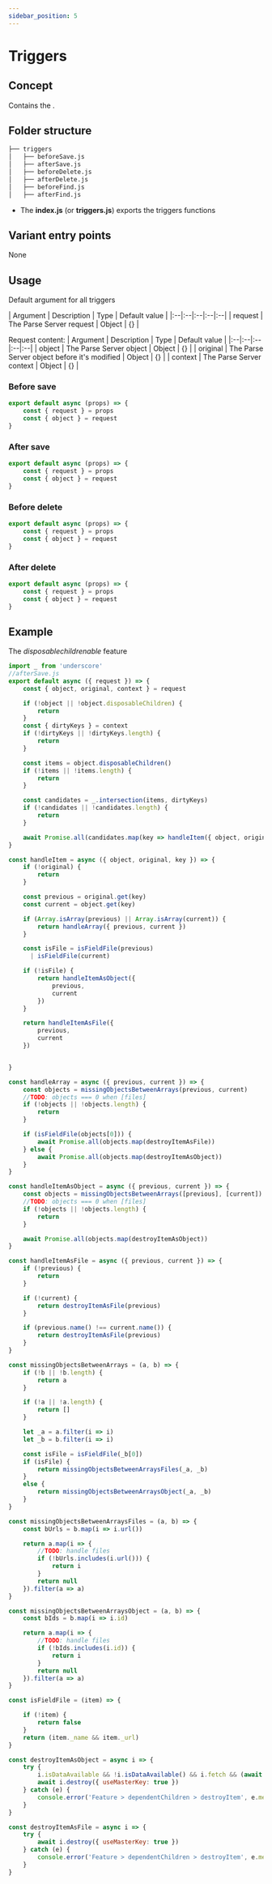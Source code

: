 ```yaml
---
sidebar_position: 5
---
```


# Triggers

## Concept
Contains the .

## Folder structure

```bash
├── triggers
│   ├── beforeSave.js
│   ├── afterSave.js
│   ├── beforeDelete.js
│   ├── afterDelete.js
│   ├── beforeFind.js
│   ├── afterFind.js
```

- The **index.js** (or **triggers.js**) exports the triggers functions 

## Variant entry points
None

## Usage

Default argument for all triggers

|  Argument | Description | Type | Default value |
|:--|:--|:--|:--|:--|
| request | The Parse Server request | Object | {} |

Request content:
|  Argument | Description | Type | Default value |
|:--|:--|:--|:--|:--|
| object | The Parse Server object | Object | {} |
| original | The Parse Server object before it's modified | Object | {} |
| context | The Parse Server context | Object | {} |

### Before save

```js
export default async (props) => {
    const { request } = props
    const { object } = request   
}
```

### After save

```js
export default async (props) => {
    const { request } = props
    const { object } = request   
}
```

### Before delete

```js
export default async (props) => {
    const { request } = props
    const { object } = request   
}
```

### After delete

```js
export default async (props) => {
    const { request } = props
    const { object } = request   
}
```


## Example

The *disposablechildrenable* feature 

```js
import _ from 'underscore'
//afterSave.js
export default async ({ request }) => {
    const { object, original, context } = request

    if (!object || !object.disposableChildren) {
        return
    }
    const { dirtyKeys } = context
    if (!dirtyKeys || !dirtyKeys.length) {
        return
    }

    const items = object.disposableChildren()
    if (!items || !items.length) {
        return
    }

    const candidates = _.intersection(items, dirtyKeys)
    if (!candidates || !candidates.length) {
        return
    }

    await Promise.all(candidates.map(key => handleItem({ object, original, key })))
}

const handleItem = async ({ object, original, key }) => {
    if (!original) {
        return
    }

    const previous = original.get(key)
    const current = object.get(key)

    if (Array.isArray(previous) || Array.isArray(current)) {
        return handleArray({ previous, current })
    }

    const isFile = isFieldFile(previous)
      | isFieldFile(current)

    if (!isFile) {
        return handleItemAsObject({
            previous,
            current
        })
    }

    return handleItemAsFile({
        previous,
        current
    })


}

const handleArray = async ({ previous, current }) => {
    const objects = missingObjectsBetweenArrays(previous, current)
    //TODO: objects === 0 when [files]
    if (!objects || !objects.length) {
        return
    }

    if (isFieldFile(objects[0])) {
        await Promise.all(objects.map(destroyItemAsFile))
    } else {
        await Promise.all(objects.map(destroyItemAsObject))
    }
}

const handleItemAsObject = async ({ previous, current }) => {
    const objects = missingObjectsBetweenArrays([previous], [current])
    //TODO: objects === 0 when [files]
    if (!objects || !objects.length) {
        return
    }

    await Promise.all(objects.map(destroyItemAsObject))
}

const handleItemAsFile = async ({ previous, current }) => {
    if (!previous) {
        return
    }

    if (!current) {
        return destroyItemAsFile(previous)
    }

    if (previous.name() !== current.name()) {
        return destroyItemAsFile(previous)
    }
}

const missingObjectsBetweenArrays = (a, b) => {
    if (!b || !b.length) {
        return a
    }

    if (!a || !a.length) {
        return []
    }

    let _a = a.filter(i => i)
    let _b = b.filter(i => i)

    const isFile = isFieldFile(_b[0])
    if (isFile) {
        return missingObjectsBetweenArraysFiles(_a, _b)
    }
    else {
        return missingObjectsBetweenArraysObject(_a, _b)
    }
}

const missingObjectsBetweenArraysFiles = (a, b) => {
    const bUrls = b.map(i => i.url())

    return a.map(i => {
        //TODO: handle files
        if (!bUrls.includes(i.url())) {
            return i
        }
        return null
    }).filter(a => a)
}

const missingObjectsBetweenArraysObject = (a, b) => {
    const bIds = b.map(i => i.id)

    return a.map(i => {
        //TODO: handle files
        if (!bIds.includes(i.id)) {
            return i
        }
        return null
    }).filter(a => a)
}

const isFieldFile = (item) => {

    if (!item) {
        return false
    }
    return (item._name && item._url)
}

const destroyItemAsObject = async i => {
    try {
        i.isDataAvailable && !i.isDataAvailable() && i.fetch && (await i.fetch({ useMasterKey: true })) // The check will skip files
        await i.destroy({ useMasterKey: true })
    } catch (e) {
        console.error('Feature > dependentChildren > destroyItem', e.message)
    }
}

const destroyItemAsFile = async i => {
    try {
        await i.destroy({ useMasterKey: true })
    } catch (e) {
        console.error('Feature > dependentChildren > destroyItem', e.message)
    }
}

```